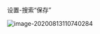 设置-搜索“保存”

![image-20200813110740284](C:\Users\zengxiaolong\AppData\Roaming\Typora\typora-user-images\image-20200813110740284.png)